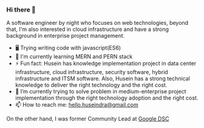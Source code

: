 ### Hi there 👋

A software engineer by night who focuses on web technologies, beyond that, I'm also interested in cloud infrastructure and have a strong background in enterprise project management.
 - 🖥 Trying writing code with javascript(ES6)
 - 🔭 I'm currently learning MERN and PERN stack
 - ⚡ Fun fact: Husein has knowledge implementation project in data center infrastructure, cloud infrastructure, security software, hybrid infrastructure and ITSM software. Also, Husein has a strong technical knowledge to deliver the right technology and the right cost.
- 🌱 I’m currently trying to solve problem in medium-enterprise project implementation through the right technology adoption and the right cost.
- 📫 How to reach me: hello.huseindra@gmail.com


On the other hand, I was former Community Lead at <a href="https://developers.google.com/community/gdsc" target="_blank"> Google DSC </a>


<!--
**huseindra/huseindra** is a ✨ _special_ ✨ repository because its `README.md` (this file) appears on your GitHub profile.

Here are some ideas to get you started:

- 🔭 I’m currently working on ...
- 🌱 I’m currently learning ...
- 👯 I’m looking to collaborate on ...
- 🤔 I’m looking for help with ...
- 💬 Ask me about ...
- 📫 How to reach me: ...
- 😄 Pronouns: ...
- ⚡ Fun fact: ...
-->
